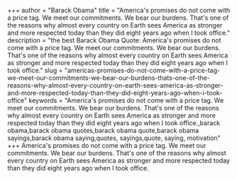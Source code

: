+++
author = "Barack Obama"
title = "America's promises do not come with a price tag. We meet our commitments. We bear our burdens. That's one of the reasons why almost every country on Earth sees America as stronger and more respected today than they did eight years ago when I took office."
description = "the best Barack Obama Quote: America's promises do not come with a price tag. We meet our commitments. We bear our burdens. That's one of the reasons why almost every country on Earth sees America as stronger and more respected today than they did eight years ago when I took office."
slug = "americas-promises-do-not-come-with-a-price-tag-we-meet-our-commitments-we-bear-our-burdens-thats-one-of-the-reasons-why-almost-every-country-on-earth-sees-america-as-stronger-and-more-respected-today-than-they-did-eight-years-ago-when-i-took-office"
keywords = "America's promises do not come with a price tag. We meet our commitments. We bear our burdens. That's one of the reasons why almost every country on Earth sees America as stronger and more respected today than they did eight years ago when I took office.,barack obama,barack obama quotes,barack obama quote,barack obama sayings,barack obama saying,quotes, sayings,quote, saying, motivation"
+++
America's promises do not come with a price tag. We meet our commitments. We bear our burdens. That's one of the reasons why almost every country on Earth sees America as stronger and more respected today than they did eight years ago when I took office.
